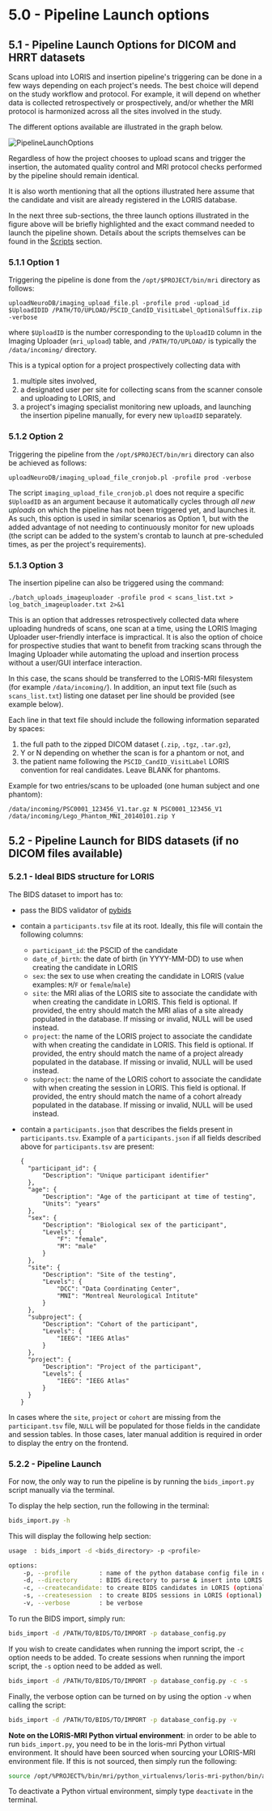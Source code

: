 # 5.0 - Pipeline Launch options

## 5.1 - Pipeline Launch Options for DICOM and HRRT datasets

Scans upload into LORIS and insertion pipeline's triggering can be done in a few 
ways depending on each project's needs. The best choice will depend on the study 
workflow and protocol. For example, it will depend on whether data is collected 
retrospectively or prospectively, and/or whether the MRI protocol is harmonized 
across all the sites involved in the study.

The different options available are illustrated in the graph below.

![PipelineLaunchOptions](images/PipelineLaunchOptions.png)

Regardless of how the project chooses to upload scans and trigger the insertion, 
the automated quality control and MRI protocol checks performed by the pipeline 
should remain identical.

It is also worth mentioning that all the options illustrated here assume that 
the candidate and visit are already registered in the LORIS database.


In the next three sub-sections, the three launch options illustrated in the 
figure above will be briefly highlighted and the exact command needed to launch 
the pipeline shown.
Details about the scripts themselves can be found in the [Scripts](04-Scripts.md)
section.
 
### 5.1.1 Option 1

Triggering the pipeline is done from the `/opt/$PROJECT/bin/mri` directory as 
follows:

```
uploadNeuroDB/imaging_upload_file.pl -profile prod -upload_id $UploadIDID /PATH/TO/UPLOAD/PSCID_CandID_VisitLabel_OptionalSuffix.zip -verbose
```

where `$UploadID` is the number corresponding to the `UploadID` column in the 
Imaging Uploader (`mri_upload`) table, and `/PATH/TO/UPLOAD/` is typically the 
`/data/incoming/` directory.

This is a typical option for a project prospectively collecting data with 

1. multiple sites involved, 
2. a designated user per site for collecting scans from the scanner console and 
uploading to LORIS, and 
3. a project's imaging specialist monitoring new uploads, and launching the 
insertion pipeline manually, for every new `UploadID` separately. 

### 5.1.2 Option 2 

Triggering the pipeline from the `/opt/$PROJECT/bin/mri` directory can also be 
achieved as follows: 

```
uploadNeuroDB/imaging_upload_file_cronjob.pl -profile prod -verbose
```
                                
The script `imaging_upload_file_cronjob.pl` does not require a specific 
`$UploadID` as an argument because it automatically cycles through 
*all new uploads* on which the pipeline has not been triggered yet, and 
launches it. As such, this option is used in similar scenarios as Option 1, 
but with the added advantage of not needing to continuously monitor for new 
uploads (the script can be added to the system's crontab to launch at 
pre-scheduled times, as per the project's requirements).



### 5.1.3 Option 3

The insertion pipeline can also be triggered using the command:
```
./batch_uploads_imageuploader -profile prod < scans_list.txt > log_batch_imageuploader.txt 2>&1 

```

This is an option that addresses retrospectively collected data where uploading 
hundreds of scans, one scan at a time, using the LORIS Imaging Uploader 
user-friendly interface is impractical. It is also the option of choice for 
prospective studies that want to benefit from tracking scans through the Imaging 
Uploader while automating the upload and insertion process without a user/GUI 
interface interaction. 

In this case, the scans should be transferred to the LORIS-MRI filesystem (for 
example `/data/incoming/`). In addition, an input text file (such as 
`scans_list.txt`) listing one dataset per line should be provided (see example 
below).

Each line in that text file should include the following information separated 
by spaces:

1. the full path to the zipped DICOM dataset (`.zip`, `.tgz`, `.tar.gz`), 
2. Y or N depending on whether the scan is for a phantom or not, and
3. the patient name following the `PSCID_CandID_VisitLabel` LORIS convention for 
real candidates. Leave BLANK for phantoms.


Example for two entries/scans to be uploaded (one human subject and one phantom):

```
/data/incoming/PSC0001_123456_V1.tar.gz N PSC0001_123456_V1
/data/incoming/Lego_Phantom_MNI_20140101.zip Y
```


## 5.2 - Pipeline Launch for BIDS datasets (if no DICOM files available)

### 5.2.1 - Ideal BIDS structure for LORIS

The BIDS dataset to import has to:

- pass the BIDS validator of [pybids](https://github.com/bids-standard/pybids)
- contain a `participants.tsv` file at its root. Ideally, this file will contain the following columns:
  - `participant_id`: the PSCID of the candidate 
  - `date_of_birth`: the date of birth (in YYYY-MM-DD) to use when creating the candidate in LORIS 
  - `sex`: the sex to use when creating the candidate in LORIS (value examples: `M`/`F` or `female`/`male`)
  - `site`: the MRI alias of the LORIS site to associate the candidate with when creating the candidate in LORIS. This field is optional. If provided, the entry should match the MRI alias of a site already populated in the database. If missing or invalid, NULL will be used instead.
  - `project`: the name of the LORIS project to associate the candidate with when creating the candidate in LORIS. This field is optional. If provided, the entry should match the name of a project already populated in the database. If missing or invalid, NULL will be used instead.
  - `subproject`: the name of the LORIS cohort to associate the candidate with when creating the session in LORIS. This field is optional. If provided, the entry should match the name of a cohort already populated in the database. If missing or invalid, NULL will be used instead.
- contain a `participants.json` that describes the fields present in `participants.tsv`. Example of a `participants.json` if all fields described above for `participants.tsv` are present:

  ```
  {
    "participant_id": {
        "Description": "Unique participant identifier"
    },
    "age": {
        "Description": "Age of the participant at time of testing",
        "Units": "years"
    },
    "sex": {
        "Description": "Biological sex of the participant",
        "Levels": {
            "F": "female",
            "M": "male"
        }
    },
    "site": {
        "Description": "Site of the testing",
        "Levels": {
            "DCC": "Data Coordinating Center",
            "MNI": "Montreal Neurological Intitute"
        }
    },
    "subproject": {
        "Description": "Cohort of the participant",
        "Levels": {
            "IEEG": "IEEG Atlas"
        }
    },
    "project": {
        "Description": "Project of the participant",
        "Levels": {
            "IEEG": "IEEG Atlas"
        }
    }
  }
  ```


In cases where the `site`, `project` or `cohort` are missing from the `participant.tsv` file, `NULL` will be populated for those fields in the candidate and session tables. In those cases, later manual addition is required in order to display the entry on the frontend.



### 5.2.2 - Pipeline Launch

For now, the only way to run the pipeline is by running the `bids_import.py`
script manually via the terminal.

To display the help section, run the following in the terminal:
```bash
bids_import.py -h
```

This will display the following help section:

```bash
usage  : bids_import -d <bids_directory> -p <profile>

options:
	-p, --profile        : name of the python database config file in dicom-archive/.loris-mri
	-d, --directory      : BIDS directory to parse & insert into LORIS
	-c, --createcandidate: to create BIDS candidates in LORIS (optional)
	-s, --createsession  : to create BIDS sessions in LORIS (optional)
	-v, --verbose        : be verbose
```

To run the BIDS import, simply run:
```bash
bids_import -d /PATH/TO/BIDS/TO/IMPORT -p database_config.py
```

If you wish to create candidates when running the import script, the `-c`
option needs to be added. To create sessions when running the import script,
the `-s` option need to be added as well.
```bash
bids_import -d /PATH/TO/BIDS/TO/IMPORT -p database_config.py -c -s
```

Finally, the verbose option can be turned on by using the option `-v` when
calling the script:
```bash
bids_import -d /PATH/TO/BIDS/TO/IMPORT -p database_config.py -v
```


**Note on the LORIS-MRI Python virtual environment**: in order to be able to
run `bids_import.py`, you need to be in the loris-mri Python virtual
environment. It should have been sourced when sourcing your LORIS-MRI
environment file. If this is not sourced, then simply run the following:
```bash
source /opt/%PROJECT%/bin/mri/python_virtualenvs/loris-mri-python/bin/activate
```
To deactivate a Python virtual environment, simply type `deactivate` in the
terminal.
